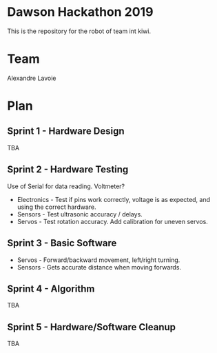 # Dawson Hackathon 2019
This is the repository for the robot of team int kiwi.

# Team

Alexandre Lavoie

# Plan

## Sprint 1 - Hardware Design

TBA

## Sprint 2 - Hardware Testing

Use of Serial for data reading. Voltmeter?

* Electronics - Test if pins work correctly, voltage is as expected, and using the correct hardware.
* Sensors - Test ultrasonic accuracy / delays.
* Servos - Test rotation accuracy. Add calibration for uneven servos.

## Sprint 3 - Basic Software

* Servos - Forward/backward movement, left/right turning.
* Sensors - Gets accurate distance when moving forwards.

## Sprint 4 - Algorithm

TBA

## Sprint 5 - Hardware/Software Cleanup

TBA